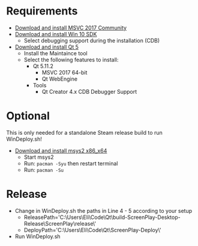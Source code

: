 # Requirements
- [Download and install MSVC 2017 Community](https://visualstudio.microsoft.com/vs/community/)
- [Download and install Win 10 SDK](https://developer.microsoft.com/en-us/windows/downloads/windows-10-sdk)
    - Select debugging support during the installation (CDB)
- [Download and install Qt 5](https://www.qt.io/download-qt-installer)
    - Install the Maintaince tool
    - Select the following features to install:
        - Qt 5.11.2
            - MSVC 2017 64-bit
            - Qt WebEngine
        - Tools
            - Qt Creator 4.x CDB Debugger Support

# Optional
This is only needed for a standalone Steam release build to run WinDeploy.sh!
- [Download and install msys2 x86_x64](http://www.msys2.org/)
   - Start msys2
   - Run: ``` pacman -Syu ``` then restart terminal
   - Run: ``` pacman -Su ```

# Release
- Change in WinDeploy.sh the paths in Line 4 - 5 according to your setup
    - ReleasePath='C:\\Users\\Eli\\Code\\Qt\\build-ScreenPlay-Desktop-Release\\ScreenPlay\\release\\'
    - DeployPath='C:\\Users\\Eli\\Code\\Qt\\ScreenPlay-Deploy\\'
- Run WinDeploy.sh

